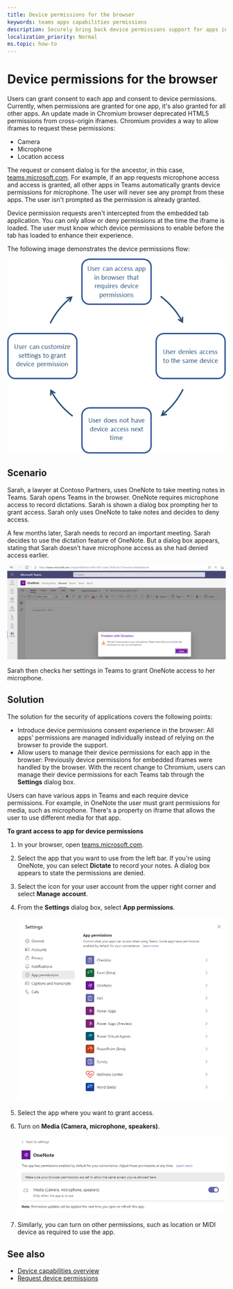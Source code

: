 ```yaml
---
title: Device permissions for the browser
keywords: teams apps capabilities permissions
description: Securely bring back device permissions support for apps in our web client
localization_priority: Normal
ms.topic: how-to
---
```


# Device permissions for the browser

Users can grant consent to each app and consent to device permissions. Currently, when permissions are granted for one app, it's also granted for all other apps. An update made in Chromium browser deprecated HTML5 permissions from cross-origin iframes. Chromium provides a way to allow iframes to request these permissions:

* Camera
* Microphone
* Location access

The request or consent dialog is for the ancestor, in this case, [teams.microsoft.com](https://teams.microsoft.com/). For example, if an app requests microphone access and access is granted, all other apps in Teams automatically grants device permissions for microphone. The user will never see any prompt from these apps. The user isn't prompted as the permission is already granted.

Device permission requests aren't intercepted from the embedded tab application. You can only allow or deny permissions at the time the iframe is loaded. The user must know which device permissions to enable before the tab has loaded to enhance their experience.

The following image demonstrates the device permissions flow:

![Device permissions flow](../../assets/images/tabs/devicepermissionsflowchart.png)

## Scenario

Sarah, a lawyer at Contoso Partners, uses OneNote to take meeting notes in Teams. Sarah opens Teams in the browser. OneNote requires microphone access to record dictations. Sarah is shown a dialog box prompting her to grant access. Sarah only uses OneNote to take notes and decides to deny access.

A few months later, Sarah needs to record an important meeting. Sarah decides to use the dictation feature of OneNote. But a dialog box appears, stating that Sarah doesn’t have microphone access as she had denied access earlier.

![Permissions not available](../../assets/images/tabs/permissionsnotavailable.png)

Sarah then checks her settings in Teams to grant OneNote access to her microphone.

## Solution

The solution for the security of applications covers the following points:

* Introduce device permissions consent experience in the browser: All apps' permissions are managed individually instead of relying on the browser to provide the support.
* Allow users to manage their device permissions for each app in the browser: Previously device permissions for embedded iframes were handled by the browser. With the recent change to Chromium, users can manage their device permissions for each Teams tab through the **Settings** dialog box.

Users can have various apps in Teams and each require device permissions. For example, in OneNote the user must grant permissions for media, such as microphone. There's a property on iframe that allows the user to use different media for that app.

**To grant access to app for device permissions**

1. In your browser, open [teams.microsoft.com](https://teams.microsoft.com/).
1. Select the app that you want to use from the left bar. If you're using OneNote, you can select **Dictate** to record your notes. A dialog box appears to state the permissions are denied.
1. Select the icon for your user account from the upper right corner and select **Manage account**.
1. From the **Settings** dialog box, select **App permissions**.

    ![Settings for app permissions](../../assets/images/tabs/settingsapppermissions.png)

1. Select the app where you want to grant access.
1. Turn on **Media (Camera, microphone, speakers)**.

    ![OneNote microphone access granted](../../assets/images/tabs/onenotepermissiongranted.png)

1. Similarly, you can turn on other permissions, such as location or MIDI device as required to use the app.

## See also

* [Device capabilities overview](device-capabilities-overview.md)
* [Request device permissions](native-device-permissions.md)